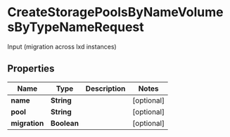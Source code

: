 

# CreateStoragePoolsByNameVolumesByTypeNameRequest

Input (migration across lxd instances)
## Properties

Name | Type | Description | Notes
------------ | ------------- | ------------- | -------------
**name** | **String** |  |  [optional]
**pool** | **String** |  |  [optional]
**migration** | **Boolean** |  |  [optional]



